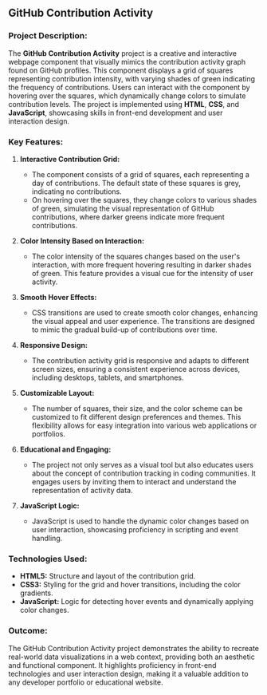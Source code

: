 ## GitHub Contribution Activity

### Project Description:

The **GitHub Contribution Activity** project is a creative and interactive webpage component that visually mimics the contribution activity graph found on GitHub profiles. This component displays a grid of squares representing contribution intensity, with varying shades of green indicating the frequency of contributions. Users can interact with the component by hovering over the squares, which dynamically change colors to simulate contribution levels. The project is implemented using **HTML**, **CSS**, and **JavaScript**, showcasing skills in front-end development and user interaction design.

### Key Features:

1. **Interactive Contribution Grid:**
   - The component consists of a grid of squares, each representing a day of contributions. The default state of these squares is grey, indicating no contributions.
   - On hovering over the squares, they change colors to various shades of green, simulating the visual representation of GitHub contributions, where darker greens indicate more frequent contributions.

2. **Color Intensity Based on Interaction:**
   - The color intensity of the squares changes based on the user's interaction, with more frequent hovering resulting in darker shades of green. This feature provides a visual cue for the intensity of user activity.

3. **Smooth Hover Effects:**
   - CSS transitions are used to create smooth color changes, enhancing the visual appeal and user experience. The transitions are designed to mimic the gradual build-up of contributions over time.

4. **Responsive Design:**
   - The contribution activity grid is responsive and adapts to different screen sizes, ensuring a consistent experience across devices, including desktops, tablets, and smartphones.

5. **Customizable Layout:**
   - The number of squares, their size, and the color scheme can be customized to fit different design preferences and themes. This flexibility allows for easy integration into various web applications or portfolios.

6. **Educational and Engaging:**
   - The project not only serves as a visual tool but also educates users about the concept of contribution tracking in coding communities. It engages users by inviting them to interact and understand the representation of activity data.

7. **JavaScript Logic:**
   - JavaScript is used to handle the dynamic color changes based on user interaction, showcasing proficiency in scripting and event handling.

### Technologies Used:

- **HTML5:** Structure and layout of the contribution grid.
- **CSS3:** Styling for the grid and hover transitions, including the color gradients.
- **JavaScript:** Logic for detecting hover events and dynamically applying color changes.

### Outcome:

The GitHub Contribution Activity project demonstrates the ability to recreate real-world data visualizations in a web context, providing both an aesthetic and functional component. It highlights proficiency in front-end technologies and user interaction design, making it a valuable addition to any developer portfolio or educational website.
